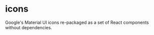 # icons

Google's Material UI icons re-packaged as a set of React components without dependencies.

